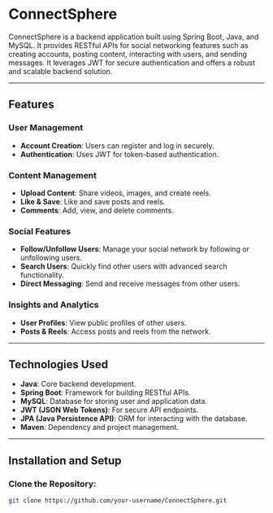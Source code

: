 # ConnectSphere

ConnectSphere is a backend application built using Spring Boot, Java, and MySQL. It provides RESTful APIs for social networking features such as creating accounts, posting content, interacting with users, and sending messages. It leverages JWT for secure authentication and offers a robust and scalable backend solution.

---

## Features

### User Management

- **Account Creation**: Users can register and log in securely.
- **Authentication**: Uses JWT for token-based authentication.

### Content Management

- **Upload Content**: Share videos, images, and create reels.
- **Like & Save**: Like and save posts and reels.
- **Comments**: Add, view, and delete comments.

### Social Features

- **Follow/Unfollow Users**: Manage your social network by following or unfollowing users.
- **Search Users**: Quickly find other users with advanced search functionality.
- **Direct Messaging**: Send and receive messages from other users.

### Insights and Analytics

- **User  Profiles**: View public profiles of other users.
- **Posts & Reels**: Access posts and reels from the network.

---


## Technologies Used

- **Java**: Core backend development.
- **Spring Boot**: Framework for building RESTful APIs.
- **MySQL**: Database for storing user and application data.
- **JWT (JSON Web Tokens)**: For secure API endpoints.
- **JPA (Java Persistence API)**: ORM for interacting with the database.
- **Maven**: Dependency and project management.

---

## Installation and Setup

### Clone the Repository:

```bash
git clone https://github.com/your-username/ConnectSphere.git
